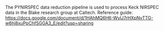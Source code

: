 The PYNIRSPEC data reduction pipeline is used to process Keck NIRSPEC data in the Blake research group at Caltech.
Reference guide: https://docs.google.com/document/d/1HAhMQ6H6-WvlJ7rHXpNvTTG-w6hj8xuPpChfSGGA3_E/edit?usp=sharing
